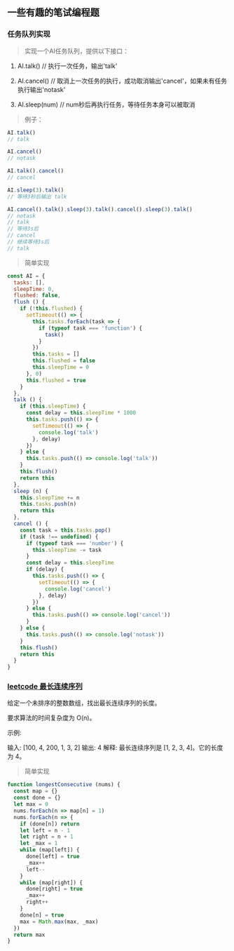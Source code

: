 ## 一些有趣的笔试编程题

### 任务队列实现

> 实现一个AI任务队列，提供以下接口：

1. AI.talk()
// 执行一次任务，输出'talk'

2. AI.cancel()
// 取消上一次任务的执行，成功取消输出'cancel'，如果未有任务执行输出'notask'

3. AI.sleep(num)
// num秒后再执行任务，等待任务本身可以被取消

> 例子：

```js
AI.talk()
// talk
```

```js
AI.cancel()
// notask
```
```js
AI.talk().cancel()
// cancel
```

```js
AI.sleep(3).talk()
// 等待3秒后输出 talk
```

```js
AI.cancel().talk().sleep(3).talk().cancel().sleep(3).talk()
// notask
// talk
// 等待3s后
// cancel
// 继续等待3s后
// talk
```

> 简单实现

```js
const AI = {
  tasks: [],
  sleepTime: 0,
  flushed: false,
  flush () {
    if (!this.flushed) {
      setTimeout(() => {
        this.tasks.forEach(task => {
          if (typeof task === 'function') {
            task()
          }
        })
        this.tasks = []
        this.flushed = false
        this.sleepTime = 0
      }, 0)
      this.flushed = true
    }
  },
  talk () {
    if (this.sleepTime) {
      const delay = this.sleepTime * 1000
      this.tasks.push(() => {
        setTimeout(() => {
          console.log('talk')
        }, delay)
      })
    } else {
      this.tasks.push(() => console.log('talk'))
    }
    this.flush()
    return this
  },
  sleep (n) {
    this.sleepTime += n
    this.tasks.push(n)
    return this
  },
  cancel () {
    const task = this.tasks.pop()
    if (task !== undefined) {
      if (typeof task === 'number') {
        this.sleepTime -= task
      }
      const delay = this.sleepTime
      if (delay) {
        this.tasks.push(() => {
          setTimeout(() => {
            console.log('cancel')
          }, delay)
        })
      } else {
        this.tasks.push(() => console.log('cancel'))
      }
    } else {
      this.tasks.push(() => console.log('notask'))
    }
    this.flush()
    return this
  }
}
```

### [leetcode 最长连续序列](https://leetcode-cn.com/problems/longest-consecutive-sequence/)

给定一个未排序的整数数组，找出最长连续序列的长度。

要求算法的时间复杂度为 O(n)。

示例:

输入: [100, 4, 200, 1, 3, 2]
输出: 4
解释: 最长连续序列是 [1, 2, 3, 4]。它的长度为 4。

> 简单实现

```js
function longestConsecutive (nums) {
  const map = {}
  const done = {}
  let max = 0
  nums.forEach(n => map[n] = 1)
  nums.forEach(n => {
    if (done[n]) return
    let left = n - 1
    let right = n + 1
    let _max = 1
    while (map[left]) {
      done[left] = true
      _max++
      left--
    }
    while (map[right]) {
      done[right] = true
      _max++
      right++
    }
    done[n] = true
    max = Math.max(max, _max)
  })
  return max
}
```
